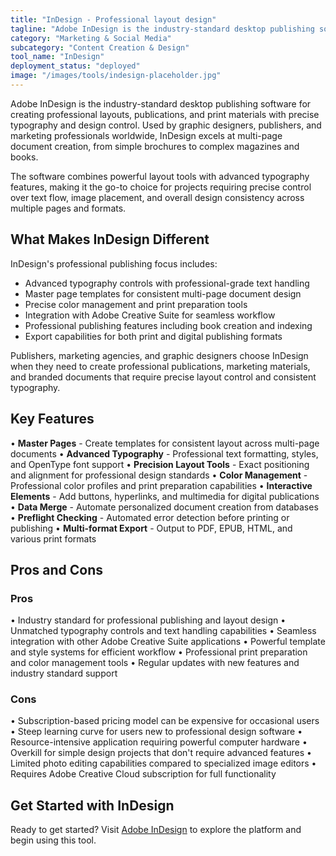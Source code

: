 ```yaml
---
title: "InDesign - Professional layout design"
tagline: "Adobe InDesign is the industry-standard desktop publishing software for creating professional layouts, publications, and print materials with precise typography and design control..."
category: "Marketing & Social Media"
subcategory: "Content Creation & Design"
tool_name: "InDesign"
deployment_status: "deployed"
image: "/images/tools/indesign-placeholder.jpg"
---
```


Adobe InDesign is the industry-standard desktop publishing software for creating professional layouts, publications, and print materials with precise typography and design control. Used by graphic designers, publishers, and marketing professionals worldwide, InDesign excels at multi-page document creation, from simple brochures to complex magazines and books.

The software combines powerful layout tools with advanced typography features, making it the go-to choice for projects requiring precise control over text flow, image placement, and overall design consistency across multiple pages and formats.

## What Makes InDesign Different

InDesign's professional publishing focus includes:
- Advanced typography controls with professional-grade text handling
- Master page templates for consistent multi-page document design
- Precise color management and print preparation tools
- Integration with Adobe Creative Suite for seamless workflow
- Professional publishing features including book creation and indexing
- Export capabilities for both print and digital publishing formats

Publishers, marketing agencies, and graphic designers choose InDesign when they need to create professional publications, marketing materials, and branded documents that require precise layout control and consistent typography.

## Key Features

• **Master Pages** - Create templates for consistent layout across multi-page documents
• **Advanced Typography** - Professional text formatting, styles, and OpenType font support
• **Precision Layout Tools** - Exact positioning and alignment for professional design standards
• **Color Management** - Professional color profiles and print preparation capabilities
• **Interactive Elements** - Add buttons, hyperlinks, and multimedia for digital publications
• **Data Merge** - Automate personalized document creation from databases
• **Preflight Checking** - Automated error detection before printing or publishing
• **Multi-format Export** - Output to PDF, EPUB, HTML, and various print formats

## Pros and Cons

### Pros
• Industry standard for professional publishing and layout design
• Unmatched typography controls and text handling capabilities
• Seamless integration with other Adobe Creative Suite applications
• Powerful template and style systems for efficient workflow
• Professional print preparation and color management tools
• Regular updates with new features and industry standard support

### Cons
• Subscription-based pricing model can be expensive for occasional users
• Steep learning curve for users new to professional design software
• Resource-intensive application requiring powerful computer hardware
• Overkill for simple design projects that don't require advanced features
• Limited photo editing capabilities compared to specialized image editors
• Requires Adobe Creative Cloud subscription for full functionality

## Get Started with InDesign

Ready to get started? Visit [Adobe InDesign](https://www.adobe.com/products/indesign.html) to explore the platform and begin using this tool.